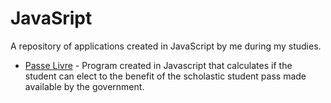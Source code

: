 # JavaSript

A repository of applications created in JavaScript by me during my studies.

- [Passe Livre](https://luizgabriell.github.io/javascript/passelivre.html) - Program created in Javascript that calculates if the student can elect to the benefit of the scholastic student pass made available by the government.
